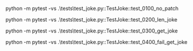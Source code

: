 
python -m pytest -vs .\tests\test_joke.py::TestJoke::test_0100_no_patch

python -m pytest -vs .\tests\test_joke.py::TestJoke::test_0200_len_joke

python -m pytest -vs .\tests\test_joke.py::TestJoke::test_0300_get_joke

python -m pytest -vs .\tests\test_joke.py::TestJoke::test_0400_fail_get_joke